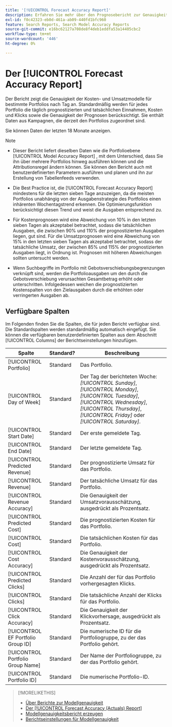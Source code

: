 ```yaml
---
title: '[!UICONTROL Forecast Accuracy Report]'
description: Erfahren Sie mehr über den Prognosebericht zur Genauigkeit, einschließlich der Datenspalten.
exl-id: f0c42323-eb0d-461a-ab09-440fd1bfc960
feature: Search Reports, Search Model Accuracy Reports
source-git-commit: e16bc62127a708de8f4deb1eddfa53a14405cbc2
workflow-type: tm+mt
source-wordcount: '446'
ht-degree: 0%

---
```


# Der [!UICONTROL Forecast Accuracy Report]

Der Bericht zeigt die Genauigkeit der Kosten- und Umsatzmodelle für bestimmte Portfolios nach Tag an. Standardmäßig werden für jedes Portfolio die täglich prognostizierten und tatsächlichen Einnahmen, Kosten und Klicks sowie die Genauigkeit der Prognosen berücksichtigt. Sie enthält Daten aus Kampagnen, die derzeit den Portfolios zugeordnet sind.

Sie können Daten der letzten 18 Monate anzeigen.

>[!NOTE]
>
>* Dieser Bericht liefert dieselben Daten wie die Portfolioebene [!UICONTROL Model Accuracy Report] , mit dem Unterschied, dass Sie ihn über mehrere Portfolios hinweg ausführen können und die Attributionsregel ändern können. Sie können den Bericht auch mit benutzerdefinierten Parametern ausführen und planen und ihn zur Erstellung von Tabellenfeeds verwenden.
>
>* Die Best Practice ist, die [!UICONTROL Forecast Accuracy Report] mindestens für die letzten sieben Tage anzuzeigen, da die meisten Portfolios unabhängig von der Ausgabenstrategie des Portfolios einen inhärenten Wochentagstrend erkennen. Die Optimierungsfunktion berücksichtigt diesen Trend und weist die Ausgaben entsprechend zu.
>
>* Für Kostenprognosen wird eine Abweichung von 10% in den letzten sieben Tagen als akzeptabel betrachtet, sodass die tatsächlichen Ausgaben, die zwischen 90% und 110% der prognostizierten Ausgaben liegen, gut sind. Für die Umsatzprognosen wird eine Abweichung von 15% in den letzten sieben Tagen als akzeptabel betrachtet, sodass der tatsächliche Umsatz, der zwischen 85% und 115% der prognostizierten Ausgaben liegt, in Ordnung ist. Prognosen mit höheren Abweichungen sollten untersucht werden.
>
>* Wenn Suchbegriffe im Portfolio mit Gebotsverschiebungsbegrenzungen verknüpft sind, werden die Portfolioausgaben um den durch die Gebotsverschiebung verursachten Gesamtbetrag erhöht oder unterschritten. Infolgedessen weichen die prognostizierten Kostenspalten von den Zielausgaben durch die erhöhten oder verringerten Ausgaben ab.

## Verfügbare Spalten

Im Folgenden finden Sie die Spalten, die für jeden Bericht verfügbar sind. Die Standardspalten werden standardmäßig automatisch eingefügt. Sie können die verfügbaren benutzerdefinierten Spalten aus dem Abschnitt [!UICONTROL Columns] der Berichtseinstellungen hinzufügen.

| Spalte | Standard? | Beschreibung |
|----|----|----|
| [!UICONTROL Portfolio] | Standard | Das Portfolio. |
| [!UICONTROL Day of Week] | Standard | Der Tag der berichteten Woche: <i>[!UICONTROL Sunday]</i>, <i>[!UICONTROL Monday]</i>, <i>[!UICONTROL Tuesday]</i>, <i>[!UICONTROL Wednesday]</i>, <i>[!UICONTROL Thursday]</i>, <i>[!UICONTROL Friday]</i> oder <i>[!UICONTROL Saturday]</i>. |
| [!UICONTROL Start Date] | Standard | Der erste gemeldete Tag. |
| [!UICONTROL End Date] | Standard | Der letzte gemeldete Tag. |
| [!UICONTROL Predicted Revenue] | Standard | Der prognostizierte Umsatz für das Portfolio. |
| [!UICONTROL Revenue] | Standard | Der tatsächliche Umsatz für das Portfolio. |
| [!UICONTROL Revenue Accuracy] | Standard | Die Genauigkeit der Umsatzvorausschätzung, ausgedrückt als Prozentsatz. |
| [!UICONTROL Predicted Cost] | Standard | Die prognostizierten Kosten für das Portfolio. |
| [!UICONTROL Cost] | Standard | Die tatsächlichen Kosten für das Portfolio. |
| [!UICONTROL Cost Accuracy] | Standard | Die Genauigkeit der Kostenvorausschätzung, ausgedrückt als Prozentsatz. |
| [!UICONTROL Predicted Clicks] | Standard | Die Anzahl der für das Portfolio vorhergesagten Klicks. |
| [!UICONTROL Clicks] | Standard | Die tatsächliche Anzahl der Klicks für das Portfolio. |
| [!UICONTROL Click Accuracy] | Standard | Die Genauigkeit der Klickvorhersage, ausgedrückt als Prozentsatz. |
| [!UICONTROL EF Portfolio Group ID] | Standard | Die numerische ID für die Portfoliogruppe, zu der das Portfolio gehört. |
| [!UICONTROL Portfolio Group Name] | Standard | Der Name der Portfoliogruppe, zu der das Portfolio gehört. |
| [!UICONTROL Portfolio ID] | Standard | Die numerische Portfolio-ID. |

>[!MORELIKETHIS]
>
>* [Über Berichte zur Modellgenauigkeit](/help/search-social-commerce/reports/management/model-accuracy/model-accuracy-report-about.md)
>* [Der [!UICONTROL Forecast Accuracy (Actuals) Report]](forecast-accuracy-actuals-report.md)
>* [ Modellgenauigkeitsbericht erzeugen](model-accuracy-report-generate.md)
>* [Berichtseinstellungen für Modellgenauigkeit](/help/search-social-commerce/reports/management/model-accuracy/model-accuracy-report-settings.md)
